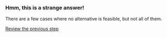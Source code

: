 ### Hmm, this is a strange answer!

There are a few cases where no alternative is feasible, but not all of them.

[Review the previous step](../description.md)
